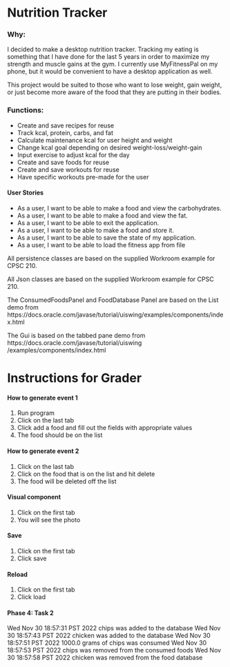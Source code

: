 <title>Nutrition Tracker</title>

<h1>Nutrition Tracker</h1>

<h3>Why:</h3>

<p>I decided to make a desktop nutrition tracker. Tracking my eating is something that I have done for the last 5 years 
in order to maximize my strength and muscle gains at the gym. I currently use MyFitnessPal on my phone, but it 
would be convenient to have a desktop application as well.</p>

<p>This project would be suited to those who want to lose weight, gain weight, or just become more aware of the food 
that they are putting in their bodies.</p>

<h3>Functions:</h3>

<ul>
    <li>Create and save recipes for reuse</li>
    <li>Track kcal, protein, carbs, and fat</li>
    <li>Calculate maintenance kcal for user height and weight</li>
    <li>Change kcal goal depending on desired weight-loss/weight-gain</li>
    <li>Input exercise to adjust kcal for the day</li>
    <li>Create and save foods for reuse</li>
    <li>Create and save workouts for reuse</li>
    <li>Have specific workouts pre-made for the user</li>
</ul>

 <h4>User Stories</h4>
    <ul>
        <li>As a user, I want to be able to make a food and view the carbohydrates.</li>
        <li>As a user, I want to be able to make a food and view the fat.</li>
        <li>As a user, I want to be able to exit the application.</li>
        <li>As a user, I want to be able to make a food and store it.</li>
        <li>As a user, I want to be able to save the state of my application.</li>
        <li>As a user, I want to be able to load the fitness app from file</li>
    </ul>
 
<p>All persistence classes are based on the supplied Workroom example for CPSC 210.</p>
<p>All Json classes are based on the supplied Workroom example for CPSC 210.</p>
<p>The ConsumedFoodsPanel and FoodDatabase Panel are based on the List demo from  
https://docs.oracle.com/javase/tutorial/uiswing/examples/components/index.html</p>
<p>The Gui is based on the tabbed pane demo from   https://docs.oracle.com/javase/tutorial/uiswing
/examples/components/index.html</p>

<h1>Instructions for Grader</h1>
<h4>How to generate event 1</h4>
<ol>
<li>Run program</li>
<li>Click on the last tab</li>
<li>Click add a food and fill out the fields with appropriate values</li>
<li>The food should be on the list</li>
</ol>

<h4>How to generate event 2</h4>
<ol>
<li>Click on the last tab</li>
<li>Click on the food that is on the list and hit delete</li>
<li>The food will be deleted off the list</li>
</ol>

<h4>Visual component</h4>
<ol>
<li>Click on the first tab</li>
<li>You will see the photo</li>
</ol>

<h4>Save</h4>
<ol>
<li>Click on the first tab</li>
<li>Click save</li>
</ol>

<h4>Reload</h4>
<ol>
<li>Click on the first tab</li>
<li>Click load</li>
</ol>

<h4>Phase 4: Task 2</h4>
<p>Wed Nov 30 18:57:31 PST 2022
chips was added to the database
Wed Nov 30 18:57:43 PST 2022
chicken was added to the database
Wed Nov 30 18:57:51 PST 2022
1000.0 grams of chips was consumed
Wed Nov 30 18:57:53 PST 2022
chips was removed from the consumed foods
Wed Nov 30 18:57:58 PST 2022
chicken was removed from the food database</p>